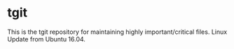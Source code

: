 # tgit
This is the tgit repository for maintaining highly important/critical files.
Linux Update from Ubuntu 16.04.

